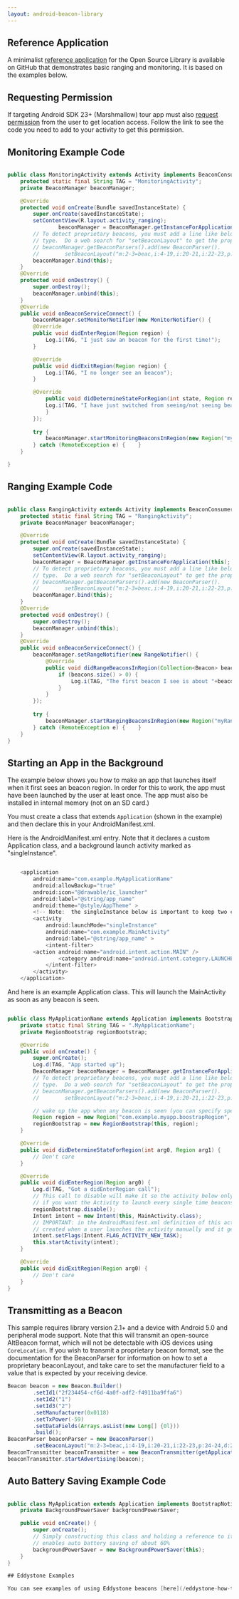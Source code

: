 ```yaml
---
layout: android-beacon-library
---
```


## Reference Application

A minimalist [reference application](https://github.com/AltBeacon/android-beacon-library-reference) for the Open Source Library is available on GitHub that demonstrates basic ranging and monitoring.  It is based on the examples below.

## Requesting Permission

If targeting Android SDK 23+ (Marshmallow) tour app must also [request permission](/requesting_permission.html) from the user to get location access.  Follow
the link to see the code you need to add to your activity to get this permission.

## Monitoring Example Code

```java

public class MonitoringActivity extends Activity implements BeaconConsumer {
    protected static final String TAG = "MonitoringActivity";
    private BeaconManager beaconManager;

    @Override
    protected void onCreate(Bundle savedInstanceState) {
        super.onCreate(savedInstanceState);
        setContentView(R.layout.activity_ranging);
                beaconManager = BeaconManager.getInstanceForApplication(this);
        // To detect proprietary beacons, you must add a line like below corresponding to your beacon
        // type.  Do a web search for "setBeaconLayout" to get the proper expression.
        // beaconManager.getBeaconParsers().add(new BeaconParser().
        //        setBeaconLayout("m:2-3=beac,i:4-19,i:20-21,i:22-23,p:24-24,d:25-25"));
        beaconManager.bind(this);
    }
    @Override 
    protected void onDestroy() {
        super.onDestroy();
        beaconManager.unbind(this);
    }
    @Override
    public void onBeaconServiceConnect() {
        beaconManager.setMonitorNotifier(new MonitorNotifier() {
        @Override
        public void didEnterRegion(Region region) {
            Log.i(TAG, "I just saw an beacon for the first time!");        
        }

        @Override
        public void didExitRegion(Region region) {
            Log.i(TAG, "I no longer see an beacon");
        }

        @Override
            public void didDetermineStateForRegion(int state, Region region) {
            Log.i(TAG, "I have just switched from seeing/not seeing beacons: "+state);        
            }
        });
        
        try {
            beaconManager.startMonitoringBeaconsInRegion(new Region("myMonitoringUniqueId", null, null, null));
        } catch (RemoteException e) {    }
    }

}

```


## Ranging Example Code

```java

public class RangingActivity extends Activity implements BeaconConsumer {
    protected static final String TAG = "RangingActivity";
    private BeaconManager beaconManager;

    @Override
    protected void onCreate(Bundle savedInstanceState) {
        super.onCreate(savedInstanceState);
        setContentView(R.layout.activity_ranging);
        beaconManager = BeaconManager.getInstanceForApplication(this);
        // To detect proprietary beacons, you must add a line like below corresponding to your beacon
        // type.  Do a web search for "setBeaconLayout" to get the proper expression.
        // beaconManager.getBeaconParsers().add(new BeaconParser().
        //        setBeaconLayout("m:2-3=beac,i:4-19,i:20-21,i:22-23,p:24-24,d:25-25"));
        beaconManager.bind(this);
    }
    @Override 
    protected void onDestroy() {
        super.onDestroy();
        beaconManager.unbind(this);
    }
    @Override
    public void onBeaconServiceConnect() {
        beaconManager.setRangeNotifier(new RangeNotifier() {
            @Override 
            public void didRangeBeaconsInRegion(Collection<Beacon> beacons, Region region) {
                if (beacons.size() > 0) {
                    Log.i(TAG, "The first beacon I see is about "+beacons.iterator().next().getDistance()+" meters away.");        
                }
            }
        });
        
        try {
            beaconManager.startRangingBeaconsInRegion(new Region("myRangingUniqueId", null, null, null));
        } catch (RemoteException e) {    }
    }
}

```

## Starting an App in the Background 

The example below shows you how to make an app that launches itself when it first sees an beacon region.  In order for this to work, the app must have been launched
by the user at least once.  The app must also be installed in internal memory (not on an SD card.)

You must create a class that extends `Application` (shown in the example) and then declare this in your AndroidManifest.xml.

Here is the AndroidManifest.xml entry.  Note that it declares a custom Application class, and a background launch activity marked as "singleInstance".

```java

    <application 
        android:name="com.example.MyApplicationName"
        android:allowBackup="true"
        android:icon="@drawable/ic_launcher"
        android:label="@string/app_name"
        android:theme="@style/AppTheme" >
        <!-- Note:  the singleInstance below is important to keep two copies of your activity from getting launched on automatic startup -->
        <activity
            android:launchMode="singleInstance"  
            android:name="com.example.MainActivity"
            android:label="@string/app_name" >
            <intent-filter>
        <action android:name="android.intent.action.MAIN" />
                <category android:name="android.intent.category.LAUNCHER" />
            </intent-filter>
        </activity>
    </application>
```


And here is an example Application class.  This will launch the MainActivity as soon as any beacon is seen.

```java

public class MyApplicationName extends Application implements BootstrapNotifier {
    private static final String TAG = ".MyApplicationName";
    private RegionBootstrap regionBootstrap;

    @Override
    public void onCreate() {
        super.onCreate();
        Log.d(TAG, "App started up");
        BeaconManager beaconManager = BeaconManager.getInstanceForApplication(this);
        // To detect proprietary beacons, you must add a line like below corresponding to your beacon
        // type.  Do a web search for "setBeaconLayout" to get the proper expression.
        // beaconManager.getBeaconParsers().add(new BeaconParser().
        //        setBeaconLayout("m:2-3=beac,i:4-19,i:20-21,i:22-23,p:24-24,d:25-25"));

        // wake up the app when any beacon is seen (you can specify specific id filers in the parameters below)
        Region region = new Region("com.example.myapp.boostrapRegion", null, null, null);
        regionBootstrap = new RegionBootstrap(this, region);
    }

    @Override
    public void didDetermineStateForRegion(int arg0, Region arg1) {
        // Don't care
    }

    @Override
    public void didEnterRegion(Region arg0) {
        Log.d(TAG, "Got a didEnterRegion call");
        // This call to disable will make it so the activity below only gets launched the first time a beacon is seen (until the next time the app is launched)
        // if you want the Activity to launch every single time beacons come into view, remove this call.  
        regionBootstrap.disable();
        Intent intent = new Intent(this, MainActivity.class);
        // IMPORTANT: in the AndroidManifest.xml definition of this activity, you must set android:launchMode="singleInstance" or you will get two instances
        // created when a user launches the activity manually and it gets launched from here.
        intent.setFlags(Intent.FLAG_ACTIVITY_NEW_TASK);
        this.startActivity(intent);
    }

    @Override
    public void didExitRegion(Region arg0) {
        // Don't care
    }        
}

```

## Transmitting as a Beacon 

This sample requires library version 2.1+ and a device with Android 5.0 and peripheral mode support.  Note that this will transmit
an open-source AltBeacon format, which will not be detectable with iOS devices using `CoreLocation`.   If you wish
to transmit a proprietary beacon format, see the documentation for the BeaconParser for information on how to set a proprietary
beaconLayout, and take care to set the manufacturer field to a value that is expected by your receiving device.

```java
Beacon beacon = new Beacon.Builder()
        .setId1("2f234454-cf6d-4a0f-adf2-f4911ba9ffa6")
        .setId2("1")
        .setId3("2")
        .setManufacturer(0x0118)
        .setTxPower(-59)
        .setDataFields(Arrays.asList(new Long[] {0l}))
        .build();
BeaconParser beaconParser = new BeaconParser()
        .setBeaconLayout("m:2-3=beac,i:4-19,i:20-21,i:22-23,p:24-24,d:25-25");
BeaconTransmitter beaconTransmitter = new BeaconTransmitter(getApplicationContext(), beaconParser); 
beaconTransmitter.startAdvertising(beacon);
```

## Auto Battery Saving Example Code 

```java

public class MyApplication extends Application implements BootstrapNotifier {
    private BackgroundPowerSaver backgroundPowerSaver;

    public void onCreate() {
        super.onCreate();
        // Simply constructing this class and holding a reference to it in your custom Application class
        // enables auto battery saving of about 60%
        backgroundPowerSaver = new BackgroundPowerSaver(this);
    }
}

## Eddystone Examples

You can see examples of using Eddystone beacons [here](/eddystone-how-to.html).
```
